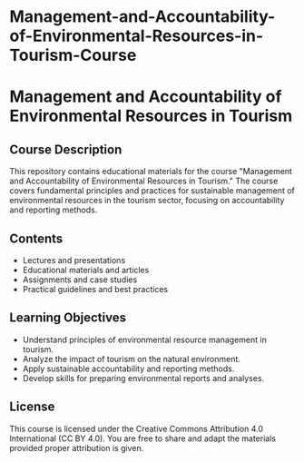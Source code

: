 # Management-and-Accountability-of-Environmental-Resources-in-Tourism-Course
# Management and Accountability of Environmental Resources in Tourism

## Course Description

This repository contains educational materials for the course "Management and Accountability of Environmental Resources in Tourism." The course covers fundamental principles and practices for sustainable management of environmental resources in the tourism sector, focusing on accountability and reporting methods.

## Contents

- Lectures and presentations  
- Educational materials and articles  
- Assignments and case studies  
- Practical guidelines and best practices  

## Learning Objectives

- Understand principles of environmental resource management in tourism.  
- Analyze the impact of tourism on the natural environment.  
- Apply sustainable accountability and reporting methods.  
- Develop skills for preparing environmental reports and analyses.  

## License

This course is licensed under the Creative Commons Attribution 4.0 International (CC BY 4.0). You are free to share and adapt the materials provided proper attribution is given.


